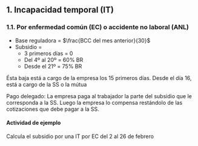 ## 1. Incapacidad temporal (IT)
### 1.1. Por enfermedad común (EC) o accidente no laboral (ANL)
- Base reguladora = $\frac{BCC del mes anterior}{30}$
- Subsidio = 
    - 3 primeros días = 0
    - Del 4º al 20º = 60% BR
    - Desde el 21º = 75% BR

Ésta baja está a cargo de la empresa los 15 primeros días. Desde el día 16, está a cargo de la SS o la mútua

Pago delegado: La empresa paga al trabajador la parte del subsidio que le corresponda a la SS. Luego la empresa lo compensa restándolo de las cotizaciones que debe pagar a la SS.

#### Actividad de ejemplo
Calcula el subsidio por una IT por EC del 2 al 26 de febrero